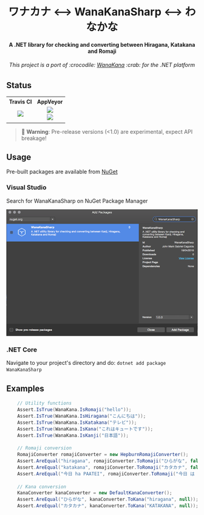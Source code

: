 <div align="center">
    <h1>ワナカナ &lt;--&gt; WanaKanaSharp &lt;--&gt; わなかな</h1>
    <h4>A .NET library for checking and converting between Hiragana, Katakana and Romaji</h4>
    <h6>This project is a port of :crocodile: <a href="https://github.com/WaniKani/WanaKana">WanaKana</a> :crab: for the .NET platform</h6>
</div>

## Status

<div align="center">
    <table>
        <tbody align="center">
            <tr>
                <th>
                    <strong width="1000px">Travis CI</strong>
                </th>
                <th>
                    <strong width="1000px">AppVeyor</strong>
                </th>
            </tr>
            <tr>
                <td>
                    <a href="https://travis-ci.org/caguiclajmg/WanaKanaSharp" width="50%">
                        <img src="https://img.shields.io/travis/caguiclajmg/WanaKanaSharp.svg" />
                    </a>
                </td>
                <td>
                    <a href="https://ci.appveyor.com/project/caguiclajmg/wanakanasharp" width="50%">
                        <div>
                            <img src="https://img.shields.io/appveyor/ci/caguiclajmg/WanaKanaSharp.svg" />
                        </div>
                        <div>
                            <img src="https://img.shields.io/appveyor/tests/caguiclajmg/WanaKanaSharp.svg" />
                        </div>
                    </a>
                </td>
            </tr>
        </tbody>
    </table>
</div>

> 🚧 **Warning**: Pre-release versions (<1.0) are experimental, expect API breakage!

## Usage

Pre-built packages are available from [NuGet](https://www.nuget.org/packages/WanaKanaSharp/)

### Visual Studio

Search for WanaKanaSharp on NuGet Package Manager

![NuGet Package Manager](docs/visualstudio-package.png)

### .NET Core

Navigate to your project's directory and do: `dotnet add package WanaKanaSharp`

## Examples

```cs
    // Utility functions
    Assert.IsTrue(WanaKana.IsRomaji("hello"));
    Assert.IsTrue(WanaKana.IsHiragana("こんにちは"));
    Assert.IsTrue(WanaKana.IsKatakana("テレビ"));
    Assert.IsTrue(WanaKana.IsKana("これはキュートです"));
    Assert.IsTrue(WanaKana.IsKanji("日本語"));

    // Romaji conversion
    RomajiConverter romajiConverter = new HepburnRomajiConverter();
    Assert.AreEqual("hiragana", romajiConverter.ToRomaji("ひらがな", false, null));
    Assert.AreEqual("katakana", romajiConverter.ToRomaji("カタカナ", false, null));
    Assert.AreEqual("今日 ha PAATEI", romajiConverter.ToRomaji("今日 は パーティ", true, null));

    // Kana conversion
    KanaConverter kanaConverter = new DefaultKanaConverter();
    Assert.AreEqual("ひらがな", kanaConverter.ToKana("hiragana", null));
    Assert.AreEqual("カタカナ", kanaConverter.ToKana("KATAKANA", null));
```
